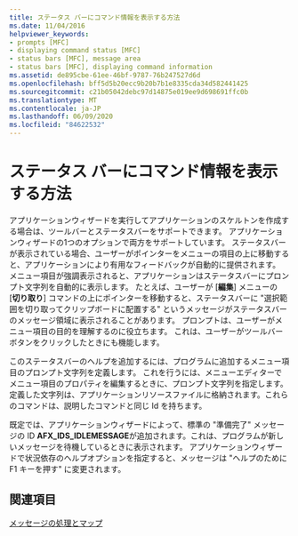 ```yaml
---
title: ステータス バーにコマンド情報を表示する方法
ms.date: 11/04/2016
helpviewer_keywords:
- prompts [MFC]
- displaying command status [MFC]
- status bars [MFC], message area
- status bars [MFC], displaying command information
ms.assetid: de895cbe-61ee-46bf-9787-76b247527d6d
ms.openlocfilehash: bff5d5b20ecc9b20b7b1e8335cda34d582441425
ms.sourcegitcommit: c21b05042debc97d14875e019ee9d698691ffc0b
ms.translationtype: MT
ms.contentlocale: ja-JP
ms.lasthandoff: 06/09/2020
ms.locfileid: "84622532"
---
```

# <a name="how-to-display-command-information-in-the-status-bar"></a>ステータス バーにコマンド情報を表示する方法

アプリケーションウィザードを実行してアプリケーションのスケルトンを作成する場合は、ツールバーとステータスバーをサポートできます。 アプリケーションウィザードの1つのオプションで両方をサポートしています。 ステータスバーが表示されている場合、ユーザーがポインターをメニューの項目の上に移動すると、アプリケーションにより有用なフィードバックが自動的に提供されます。 メニュー項目が強調表示されると、アプリケーションはステータスバーにプロンプト文字列を自動的に表示します。 たとえば、ユーザーが [**編集**] メニューの [**切り取り**] コマンドの上にポインターを移動すると、ステータスバーに "選択範囲を切り取ってクリップボードに配置する" というメッセージがステータスバーのメッセージ領域に表示されることがあります。 プロンプトは、ユーザーがメニュー項目の目的を理解するのに役立ちます。 これは、ユーザーがツールバーボタンをクリックしたときにも機能します。

このステータスバーのヘルプを追加するには、プログラムに追加するメニュー項目のプロンプト文字列を定義します。 これを行うには、メニューエディターでメニュー項目のプロパティを編集するときに、プロンプト文字列を指定します。 定義した文字列は、アプリケーションリソースファイルに格納されます。これらのコマンドは、説明したコマンドと同じ Id を持ちます。

既定では、アプリケーションウィザードによって、標準の "準備完了" メッセージの ID **AFX_IDS_IDLEMESSAGE**が追加されます。これは、プログラムが新しいメッセージを待機しているときに表示されます。 アプリケーションウィザードで状況依存のヘルプオプションを指定すると、メッセージは "ヘルプのために F1 キーを押す" に変更されます。

## <a name="see-also"></a>関連項目

[メッセージの処理とマップ](message-handling-and-mapping.md)
